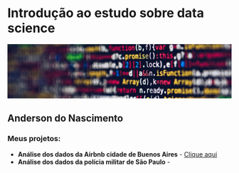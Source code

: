 # Introdução ao estudo sobre data science
<p align="center">
<img src="banner.jpg">
</p>

## Anderson do Nascimento

### Meus projetos:
* **Análise dos dados da Airbnb cidade de Buenos Aires** - <a href="https://tinyurl.com/y7k5x8vp">Clique aqui</a>
* **Análise dos dados da polícia militar de São Paulo** - 

